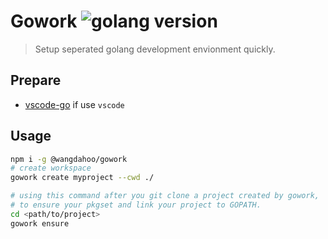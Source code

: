 # Gowork ![golang version](https://img.shields.io/badge/go-1.12%2B-9cf.svg)

> Setup seperated golang development envionment quickly.

## Prepare
- [vscode-go](https://github.com/Microsoft/vscode-go) if use `vscode`

## Usage

```bash
npm i -g @wangdahoo/gowork
# create workspace
gowork create myproject --cwd ./

# using this command after you git clone a project created by gowork, 
# to ensure your pkgset and link your project to GOPATH.
cd <path/to/project>
gowork ensure
```

